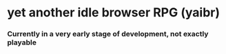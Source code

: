 # yet another idle browser RPG (yaibr)


### Currently in a very early stage of development, not exactly playable

